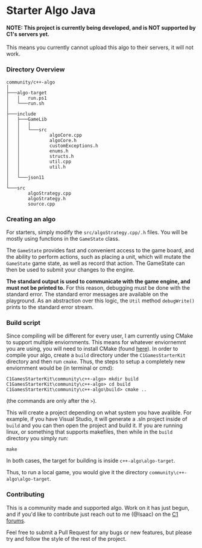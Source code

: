 # Starter Algo Java

#### NOTE: This project is currently being developed, and is NOT supported by C1's servers yet.
This means you currently cannot upload this algo to their servers, it will not work.

### Directory Overview

```
community/c++-algo
│
├───algo-target
│   │   run.ps1
│   └───run.sh
│
├───include
│   ├───GameLib
│   │   │
│   │   └───src
│   │           algoCore.cpp
│   │           algoCore.h
│   │           customExceptions.h
│   │           enums.h
│   │           structs.h
│   │           util.cpp
│   │           util.h
│   │
│   └───json11
│
└───src
        algoStrategy.cpp
        algoStrategy.h
        source.cpp
```
    
### Creating an algo

For starters, simply modify the `src/algoStrategy.cpp/.h` files. You will be mostly using functions in the `GameState` class.

The `GameState` provides fast and convenient access to the game board, and the ability to perform actions, such as placing a 
unit, which will mutate the `GameState` game state, as well as record that action. The GameState can then be used to submit your changes to the engine.

**The standard output is used to communicate with the game engine, and must not be printed to.**
For this reason, debugging must be done with the standard error. The standard error messages are 
available on the playground. As an abstraction over this logic, the `Util` method `debugWrite()` prints to the standard error stream.

### Build script

Since compiling will be different for every user, I am currently using CMake to support multiple enviornments.
This means for whatever enviornemnt you are using, you will need to install CMake (found [here](https://cmake.org/download/)).
In order to compile your algo, create a `build` directory under the `C1GamesStarterKit` directory and then run `cmake`.
Thus, the steps to setup a completely new enviornment would be (in terminal or cmd):
```
C1GamesStarterKit\community\c++-algo> mkdir build
C1GamesStarterKit\community\c++-algo> cd build
C1GamesStarterKit\community\c++-algo\build> cmake ..
```
(the commands are only after the `>`).

This will create a project depending on what system you have avalible.
For example, if you have Visual Studio, it will generate a .sln project inside of `build` and you can then open
the project and build it.
If you are running linux, or something that supports makefiles, then while in the `build` directory you simply run:
```
make
```

In both cases, the target for building is inside `c++-algo\algo-target`.

Thus, to run a local game, you would give it the directory `community\c++-algo\algo-target`.

### Contributing

This is a community made and supported algo. Work on it has just begun, and if you'd like to contribute
just reach out to me (@Isaac) on the [C1 forums](https://forum.c1games.com/).

Feel free to submit a Pull Request for any bugs or new features, but please try and follow the style of the rest of the project.
